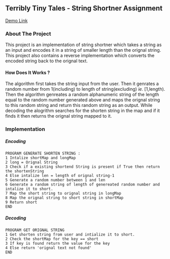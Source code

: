 ## Terribly Tiny Tales - String Shortner Assignment

[Demo Link](https://vaidikkamde.github.io/Terribly-Tiny-Tales-assignment-string-shortner/)

### About The Project

This project is an implementation of string shortner which takes a string as an input and encodes it in a string of smaller length than the orignal string. This project also contains a reverse implementation which converts the encoded string back to the orignal text.

#### How Does It Works ?

The algorithm first takes the string input from the user. Then it genrates a random number from 1(including) to length of string(excluding) _ie._ [1,length). Then the algorithm genreates a random alphanumeric string of the length equal to the random number generated above and maps the orignal string to this random string and return this random string as an output.
While decoding the alogrithm searches for the shorten string in the map and if it finds it then returns the orignal string mapped to it.

### Implementation

##### Encoding

```
PROGRAM GENERATE SHORTEN STRING :
1 Intalize shortMap and longMap
2 long = Orignal String
3 Check if a existing shortend String is present if True then return the shortenString
4 Else intalize len = length of orignal string-1
5 Generate a random number between 1 and len
6 Generate a random string of length of genereated random number and intalize it to short.
7 Map the short string to orignal string in longMap
8 Map the orignal string to short string in shortMap
9 Return short
END
```

##### Decoding

```
PROGRAM GET ORIGNAL STRING
1 Get shorten string from user and intialize it to short.
2 Check the shortMap for the key == short
3 If key is found return the value for the key
4 Else return 'orignal text not found'
END
```
